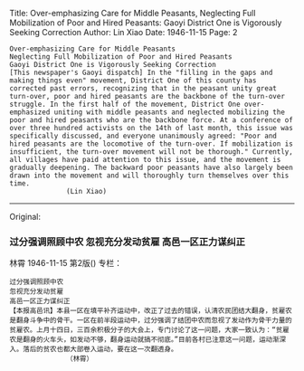 Title: Over-emphasizing Care for Middle Peasants, Neglecting Full Mobilization of Poor and Hired Peasants: Gaoyi District One is Vigorously Seeking Correction
Author: Lin Xiao
Date: 1946-11-15
Page: 2

    Over-emphasizing Care for Middle Peasants
    Neglecting Full Mobilization of Poor and Hired Peasants
    Gaoyi District One is Vigorously Seeking Correction
    [This newspaper's Gaoyi dispatch] In the "filling in the gaps and making things even" movement, District One of this county has corrected past errors, recognizing that in the peasant unity great turn-over, poor and hired peasants are the backbone of the turn-over struggle. In the first half of the movement, District One over-emphasized uniting with middle peasants and neglected mobilizing the poor and hired peasants who are the backbone force. At a conference of over three hundred activists on the 14th of last month, this issue was specifically discussed, and everyone unanimously agreed: "Poor and hired peasants are the locomotive of the turn-over. If mobilization is insufficient, the turn-over movement will not be thorough." Currently, all villages have paid attention to this issue, and the movement is gradually deepening. The backward poor peasants have also largely been drawn into the movement and will thoroughly turn themselves over this time.
                  (Lin Xiao)



<hr /> 

Original: 


### 过分强调照顾中农  忽视充分发动贫雇  高邑一区正力谋纠正
林霄
1946-11-15
第2版()
专栏：

    过分强调照顾中农
    忽视充分发动贫雇
    高邑一区正力谋纠正
    【本报高邑讯】本县一区在填平补齐运动中，改正了过去的错误，认清农民团结大翻身，贫雇农是翻身斗争中的骨干。一区在前半段运动中，过分强调了结团中农而忽视了发动作为骨干力量的贫雇农。上月十四日，三百余积极分子的大会上，专门讨论了这一问题，大家一致认为：“贫雇农是翻身的火车头，如发动不够，翻身运动就搞不彻底。”目前各村已注意这一问题，运动渐深入。落后的贫农也都大部卷入运动，要在这一次翻透身。
                  （林霄）
